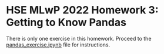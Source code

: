 # HSE MLwP 2022 Homework 3: Getting to Know Pandas

There is only one exercise in this homework. Proceed to the [pandas_exercise.ipynb](pandas_exercise.ipynb) file for instructions.